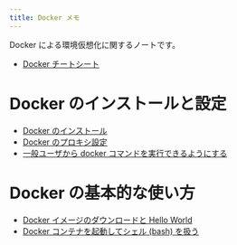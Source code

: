 ```yaml
---
title: Docker メモ
---
```


Docker による環境仮想化に関するノートです。

* [Docker チートシート](cheatsheet.html)

Docker のインストールと設定
====
* [Docker のインストール](install.html)
* [Docker のプロキシ設定](proxy.html)
* [一般ユーザから docker コマンドを実行できるようにする](run-docker-without-root.html)

Docker の基本的な使い方
====
* [Docker イメージのダウンロードと Hello World](download-image.html)
* [Docker コンテナを起動してシェル (bash) を扱う](run-container.html)

